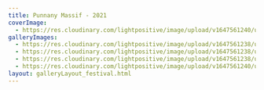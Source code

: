 ```yaml
---
title: Punnany Massif - 2021
coverImage:
  - https://res.cloudinary.com/lightpositive/image/upload/v1647561240/uploads/Punnany%20Massif%20-%202021/pu1.jpg
galleryImages: 
  - https://res.cloudinary.com/lightpositive/image/upload/v1647561238/uploads/Punnany%20Massif%20-%202021/pu3.jpg
  - https://res.cloudinary.com/lightpositive/image/upload/v1647561238/uploads/Punnany%20Massif%20-%202021/pu.jpg
  - https://res.cloudinary.com/lightpositive/image/upload/v1647561238/uploads/Punnany%20Massif%20-%202021/pu2.jpg
  - https://res.cloudinary.com/lightpositive/image/upload/v1647561240/uploads/Punnany%20Massif%20-%202021/pu1.jpg
layout: galleryLayout_festival.html
---
```

